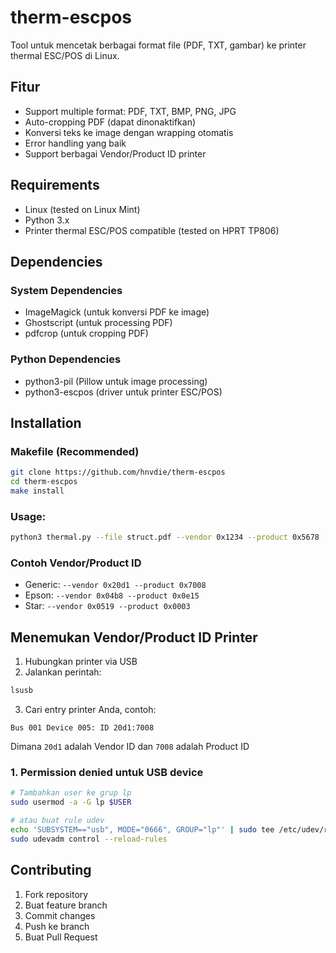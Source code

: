 # therm-escpos
Tool untuk mencetak berbagai format file (PDF, TXT, gambar) ke printer thermal ESC/POS di Linux.

## Fitur

- Support multiple format: PDF, TXT, BMP, PNG, JPG
- Auto-cropping PDF (dapat dinonaktifkan)
- Konversi teks ke image dengan wrapping otomatis
- Error handling yang baik
- Support berbagai Vendor/Product ID printer

## Requirements

- Linux (tested on Linux Mint)
- Python 3.x
- Printer thermal ESC/POS compatible
  (tested on HPRT TP806)

## Dependencies

### System Dependencies
- ImageMagick (untuk konversi PDF ke image)
- Ghostscript (untuk processing PDF)
- pdfcrop (untuk cropping PDF)

### Python Dependencies
- python3-pil (Pillow untuk image processing)
- python3-escpos (driver untuk printer ESC/POS)

## Installation

### Makefile (Recommended)
```bash
git clone https://github.com/hnvdie/therm-escpos
cd therm-escpos
make install
```

### Usage:
```bash
python3 thermal.py --file struct.pdf --vendor 0x1234 --product 0x5678
```

### Contoh Vendor/Product ID
- Generic: `--vendor 0x20d1 --product 0x7008`
- Epson: `--vendor 0x04b8 --product 0x0e15`
- Star: `--vendor 0x0519 --product 0x0003`

## Menemukan Vendor/Product ID Printer

1. Hubungkan printer via USB
2. Jalankan perintah:
```bash
lsusb
```
3. Cari entry printer Anda, contoh:
```
Bus 001 Device 005: ID 20d1:7008  
```
Dimana `20d1` adalah Vendor ID dan `7008` adalah Product ID

### 1. Permission denied untuk USB device
```bash
# Tambahkan user ke grup lp
sudo usermod -a -G lp $USER

# atau buat rule udev
echo 'SUBSYSTEM=="usb", MODE="0666", GROUP="lp"' | sudo tee /etc/udev/rules.d/99-thermal-printer.rules
sudo udevadm control --reload-rules
```

## Contributing
1. Fork repository
2. Buat feature branch
3. Commit changes
4. Push ke branch
5. Buat Pull Request

